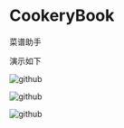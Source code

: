 # CookeryBook
菜谱助手

演示如下

![github](http://a3.qpic.cn/psb?/V10AI9AY3CwCiW/9C01z2Nscau6WmQxIsG.WxVho1IGAmpHtOSjTS5VvMc!/b/dHYBAAAAAAAA&bo=fAKcBAAAAAACGNo!&rf=viewer_4)

![github](http://a1.qpic.cn/psb?/V10AI9AY3CwCiW/SnkVyjWTCGbvoHYemGxFWU2noJ3OvQdpJqzqci0PcdU!/b/dHEBAAAAAAAA&bo=dAKUBAAAAAACGNo!&rf=viewer_4)

![github](http://a2.qpic.cn/psb?/V10AI9AY3CwCiW/ZGMbuk*zvPRtd9Y90.fXYPiNrZTofOewz7Ib7bKvV*g!/b/dHUBAAAAAAAA&bo=cAKYBAAAAAACGNI!&rf=viewer_4)


